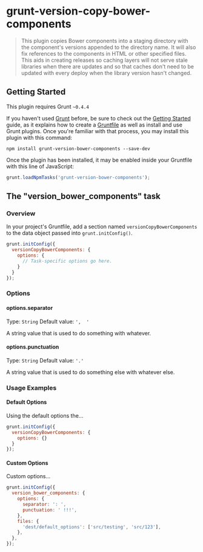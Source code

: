 # grunt-version-copy-bower-components

> This plugin copies Bower components into a staging directory with the component's versions appended to the directory name.  It will also fix references to the components in HTML or other specified files.  This aids in creating releases so caching layers will not serve stale libraries when there are updates and so that caches don't need to be updated with every deploy when the library version hasn't changed.

## Getting Started
This plugin requires Grunt `~0.4.4`

If you haven't used [Grunt](http://gruntjs.com/) before, be sure to check out the [Getting Started](http://gruntjs.com/getting-started) guide, as it explains how to create a [Gruntfile](http://gruntjs.com/sample-gruntfile) as well as install and use Grunt plugins. Once you're familiar with that process, you may install this plugin with this command:

```shell
npm install grunt-version-bower-components --save-dev
```

Once the plugin has been installed, it may be enabled inside your Gruntfile with this line of JavaScript:

```js
grunt.loadNpmTasks('grunt-version-bower-components');
```

## The "version_bower_components" task

### Overview
In your project's Gruntfile, add a section named `versionCopyBowerComponents` to the data object passed into `grunt.initConfig()`.

```js
grunt.initConfig({
  versionCopyBowerComponents: {
    options: {
      // Task-specific options go here.
    }
  }
});
```

### Options

#### options.separator
Type: `String`
Default value: `',  '`

A string value that is used to do something with whatever.

#### options.punctuation
Type: `String`
Default value: `'.'`

A string value that is used to do something else with whatever else.

### Usage Examples

#### Default Options
Using the default options the...

```js
grunt.initConfig({
  versionCopyBowerComponents: {
    options: {}
  }
});
```

#### Custom Options
Custom options...

```js
grunt.initConfig({
  version_bower_components: {
    options: {
      separator: ': ',
      punctuation: ' !!!',
    },
    files: {
      'dest/default_options': ['src/testing', 'src/123'],
    },
  },
});
```

